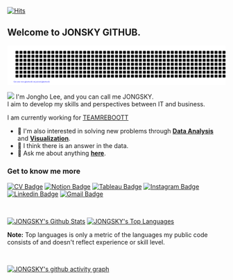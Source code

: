 [![Hits](https://hits.seeyoufarm.com/api/count/incr/badge.svg?url=https%3A%2F%2Fgithub.com%2FJONGSKY&count_bg=%233FE5A3&title_bg=%23555555&icon=github.svg&icon_color=%23FFFFFF&title=Number+of+visitors&edge_flat=false)](https://hits.seeyoufarm.com)

## Welcome to JONSKY GITHUB. 

![gitartwork](gitartwork.svg)

<a href="https://github.com/JONGSKY"><img src="https://media.giphy.com/media/hvRJCLFzcasrR4ia7z/giphy.gif" width="25px"></a> 
I'm Jongho Lee, and you can call me JONGSKY.</br>
I aim to develop my skills and perspectives between IT and business.

I am currently working for [TEAMREBOOTT](https://reboott.ai/)

<!-- - 🌱 I’m currently working on <b>[Optimization(OR)](https://github.com/koptimizer/my_Optimization-studio)</b>, <b>[Machine learning](https://github.com/koptimizer/my_Optimization-studio)</b> and Quantum Computing. -->
- 🔎 I'm also interested in solving new problems through <b>[Data Analysis](https://github.com/JONGSKY/paper)</b> and <b>[Visualization](https://github.com/JONGSKY/Visualization)</b>.
- 🤔 I think there is an answer in the data.
- 💬 Ask me about anything <b>[here](https://github.com/JONGSKY/JONGSKY/issues)</b>.

### Get to know me more
[![CV Badge](http://img.shields.io/badge/-JONGSKY%20CV-000000?style=flat-square&logo=github&link=https://jongsky.github.io/)](https://jongsky.github.io/)
[![Notion Badge](http://img.shields.io/badge/-Portfolio-F6F6F6?style=flat-square&logo=notion&logoColor=black&link=https://www.notion.so/jongsky/Jongho-Lee-40fcd70fb3384dfd923c1b8370522cb0)](https://www.notion.so/jongsky/Jongho-Lee-40fcd70fb3384dfd923c1b8370522cb0)
[![Tableau Badge](https://img.shields.io/badge/-Tableau%20Public-2D4B65?style=flat-square&logo=tableau&logoColor=white&link=https://public.tableau.com/profile/.19603039#!/)](https://public.tableau.com/profile/.19603039#!/)
[![Instagram Badge](https://img.shields.io/badge/Instagram-ff69b4?style=flat-square&logo=instagram&logoColor=white&link=https://www.instagram.com/jongsky_data/)](https://www.instagram.com/jongsky_data/)
[![Linkedin Badge](https://img.shields.io/badge/-LinkedIn-0e76a8?style=flat-square&logo=Linkedin&logoColor=white&link=https://www.linkedin.com/in/jong-sky/)](https://www.linkedin.com/in/jong-sky/)
[![Gmail Badge](https://img.shields.io/badge/-Gmail-d14836?style=flat-square&logo=Gmail&logoColor=white&link=mailto:ljhljh0125@gmail.com)](mailto:ljhljh0125@gmail.com)

<br>

 <a href="https://github.com/JONGSKY"><img align="center" alt="JONGSKY's Github Stats" src="https://github-readme-stats.vercel.app/api?username=JONGSKY&show_icons=true&count_private=true&theme=react&hide_border=true&bg_color=0D1117" width="480" height="195" /></a>
<a href="https://github.com/JONGSKY"><img align="center" alt="JONGSKY's Top Languages" src="https://github-readme-stats.vercel.app/api/top-langs/?username=JONGSKY&langs_count=8&count_private=true&layout=compact&theme=react&hide_border=true&bg_color=0D1117" width="350" height="195" /></a>
 
<b>Note:</b> Top languages is only a metric of the languages my public code consists of and doesn't reflect experience or skill level.

<br>

[![JONGSKY's github activity graph](https://github-readme-activity-graph.cyclic.app/graph?username=JONGSKY&theme=react-dark)](https://github.com/JONGSKY)




<!-- **Languages and Tools**  

<code><img alt="Python" src="https://raw.githubusercontent.com/github/explore/80688e429a7d4ef2fca1e82350fe8e3517d3494d/topics/python/python.png" width="32"></code>
<code><img alt="Tableau" src="https://cdn.filepicker.io/api/file/jZDILlufSOSDOkuJTZ7J" width="32"></code>
<code><img alt="SQL" src="https://raw.githubusercontent.com/github/explore/80688e429a7d4ef2fca1e82350fe8e3517d3494d/topics/sql/sql.png" width="32"></code>
<code><img alt="MySQL" src="https://raw.githubusercontent.com/github/explore/80688e429a7d4ef2fca1e82350fe8e3517d3494d/topics/mysql/mysql.png" width="32"></code>
<code><img alt="Djagno" src="https://raw.githubusercontent.com/github/explore/80688e429a7d4ef2fca1e82350fe8e3517d3494d/topics/django/django.png" width="32"></code>
<code><img alt="Docker" src="https://raw.githubusercontent.com/github/explore/80688e429a7d4ef2fca1e82350fe8e3517d3494d/topics/docker/docker.png" width="32"></code>
<code><img alt="tensorflow" src="https://raw.githubusercontent.com/github/explore/80688e429a7d4ef2fca1e82350fe8e3517d3494d/topics/tensorflow/tensorflow.png" width="32"></code>
<code><img alt="jQuery" src="https://raw.githubusercontent.com/github/explore/80688e429a7d4ef2fca1e82350fe8e3517d3494d/topics/jquery/jquery.png" width="32"></code>

<code><img height="20" src="https://raw.githubusercontent.com/github/explore/80688e429a7d4ef2fca1e82350fe8e3517d3494d/topics/git/git.png"></code>
<code><img height="20" src="https://raw.githubusercontent.com/github/explore/80688e429a7d4ef2fca1e82350fe8e3517d3494d/topics/terminal/terminal.png"></code>
<code><img height="20" src="https://raw.githubusercontent.com/github/explore/80688e429a7d4ef2fca1e82350fe8e3517d3494d/topics/ubuntu/ubuntu.png"></code>
<code><img height="20" src="https://banner2.cleanpng.com/20180204/gbw/kisspng-macintosh-mac-os-x-lion-macos-macbook-operating-sy-apple-logo-5a77a762126b40.8775341115177910740755.jpg"></code>
<code><img height="20" src="https://upload.wikimedia.org/wikipedia/commons/c/c7/Windows_logo_-_2012.png"></code>
<code><img height="20" src="http://logovectordl.com/wp-content/uploads/2019/11/notion-labs-inc-logo-vector.png"></code>
<code><img height="20" src="https://assets.brandfolder.com/pl546j-7le8zk-btwjnu/original/Slack_RGB.png"></code>
<code><img height="20" src="https://post.flow.team/wp-content/uploads/2020/02/flow_logo.gif"></code> -->


<!--
[![JONGSKY WEB](http://img.shields.io/badge/-JONGSKY-000000?style=flat-square&color=orange&logo=Jameson&link=https://jongsky.ga/)](https://jongsky.ga/)
-->

<!--
**JONGSKY/JONGSKY** is a ✨ _special_ ✨ repository because its ### Welcome to JONSKY GITHUB. [![Hits](https://hits.seeyoufarm.com/api/count/incr/badge.svg?url=https%3A%2F%2Fgithub.com%2FJONGSKY&count_bg=%233FE5A3&title_bg=%23555555&icon=github.svg&icon_color=%23FFFFFF&title=Number+of+visitors&edge_flat=false){: width="100" height="100"}](https://hits.seeyoufarm.com)
2
`README.md` (this file) appears on your GitHub profile.

Here are some ideas to get you started:

- 🔭 I’m currently working on ...
- 🌱 I’m currently learning ...
- 👯 I’m looking to collaborate on ...
- 🤔 I’m looking for help with ...
- 💬 Ask me about ...
- 📫 How to reach me: ...
- 😄 Pronouns: ...
- ⚡ Fun fact: ...
-->
